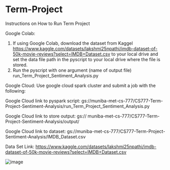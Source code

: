 # Term-Project
Instructions on How to Run Term Project

Google Colab:
1.	If using Google Colab, download the dataset from Kaggel https://www.kaggle.com/datasets/lakshmi25npathi/imdb-dataset-of-50k-movie-reviews?select=IMDB+Dataset.csv to your local drive and set the data file path in the pyscript to your local drive where the file is stored.
2.	Run the pyscript with one argument (name of output file)
run_Term_Project_Sentiment_Analysis.py   <name of output file>

Google Cloud:
Use google cloud spark cluster and submit a job with the following:

Google Cloud link to pyspark script: 
gs://muniba-met-cs-777/CS777-Term-Project-Sentiment-Analysis/run_Term_Project_Sentiment_Analysis.py 

Google Cloud link to store output: 
gs:// muniba-met-cs-777/CS777-Term-Project-Sentiment-Analysis/output/ 

Google Cloud link to dataset: 
gs://muniba-met-cs-777/CS777-Term-Project-Sentiment-Analysis/IMDB_Dataset.csv 

Data Set Link:
https://www.kaggle.com/datasets/lakshmi25npathi/imdb-dataset-of-50k-movie-reviews?select=IMDB+Dataset.csv

![image](https://user-images.githubusercontent.com/46391679/165026805-aba665fc-040f-4acc-a9dd-850b4f99e4f1.png)
